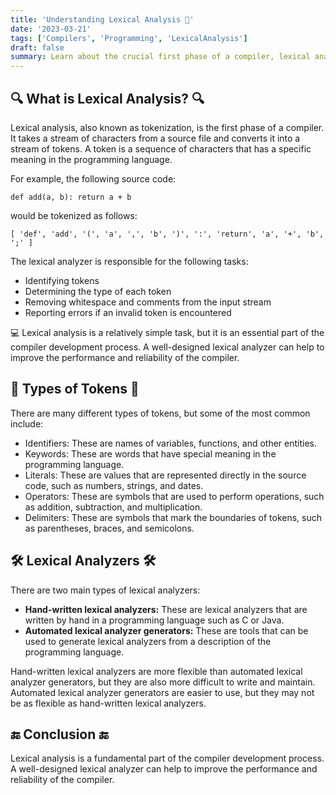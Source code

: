 ```yaml
---
title: 'Understanding Lexical Analysis 🤖'
date: '2023-03-21'
tags: ['Compilers', 'Programming', 'LexicalAnalysis']
draft: false
summary: Learn about the crucial first phase of a compiler, lexical analysis, and how it converts a stream of characters into a stream of tokens.
---
```


## 🔍 What is Lexical Analysis? 🔍

Lexical analysis, also known as tokenization, is the first phase of a compiler. It takes a stream of characters from a source file and converts it into a stream of tokens. A token is a sequence of characters that has a specific meaning in the programming language.

For example, the following source code:

`def add(a, b):
  return a + b`

would be tokenized as follows:

`[
  'def',
  'add',
  '(',
  'a',
  ',',
  'b',
  ')',
  ':',
  'return',
  'a',
  '+',
  'b',
  ';'
]`

The lexical analyzer is responsible for the following tasks:

- Identifying tokens
- Determining the type of each token
- Removing whitespace and comments from the input stream
- Reporting errors if an invalid token is encountered

💻 Lexical analysis is a relatively simple task, but it is an essential part of the compiler development process. A well-designed lexical analyzer can help to improve the performance and reliability of the compiler.

## 💬 Types of Tokens 💬

There are many different types of tokens, but some of the most common include:

- Identifiers: These are names of variables, functions, and other entities.
- Keywords: These are words that have special meaning in the programming language.
- Literals: These are values that are represented directly in the source code, such as numbers, strings, and dates.
- Operators: These are symbols that are used to perform operations, such as addition, subtraction, and multiplication.
- Delimiters: These are symbols that mark the boundaries of tokens, such as parentheses, braces, and semicolons.

## 🛠️ Lexical Analyzers 🛠️

There are two main types of lexical analyzers:

- **Hand-written lexical analyzers:** These are lexical analyzers that are written by hand in a programming language such as C or Java.
- **Automated lexical analyzer generators:** These are tools that can be used to generate lexical analyzers from a description of the programming language.

Hand-written lexical analyzers are more flexible than automated lexical analyzer generators, but they are also more difficult to write and maintain. Automated lexical analyzer generators are easier to use, but they may not be as flexible as hand-written lexical analyzers.

## 🔚 Conclusion 🔚

Lexical analysis is a fundamental part of the compiler development process. A well-designed lexical analyzer can help to improve the performance and reliability of the compiler.
